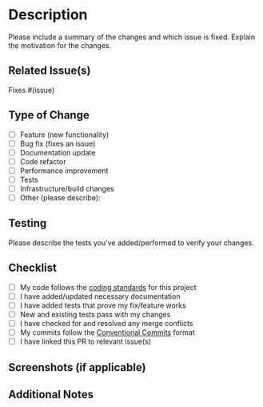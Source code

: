 # Description

Please include a summary of the changes and which issue is fixed. Explain the motivation for the changes.

## Related Issue(s)

Fixes #(issue)

## Type of Change

- [ ] Feature (new functionality)
- [ ] Bug fix (fixes an issue)
- [ ] Documentation update
- [ ] Code refactor
- [ ] Performance improvement
- [ ] Tests
- [ ] Infrastructure/build changes
- [ ] Other (please describe):

## Testing

Please describe the tests you've added/performed to verify your changes.

## Checklist

- [ ] My code follows the [coding standards](CONTRIBUTING.md#coding-standards) for this project
- [ ] I have added/updated necessary documentation
- [ ] I have added tests that prove my fix/feature works
- [ ] New and existing tests pass with my changes
- [ ] I have checked for and resolved any merge conflicts
- [ ] My commits follow the [Conventional Commits](https://www.conventionalcommits.org/en/v1.0.0/#summary) format
- [ ] I have linked this PR to relevant issue(s)

## Screenshots (if applicable)

## Additional Notes 